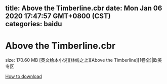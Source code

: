 
title: Above the Timberline.cbr
date: Mon Jan 06 2020 17:47:57 GMT+0800 (CST)    
categories: baidu
---

# Above the Timberline.cbr
size: 170.60 MB
 [英文绘本小说][林线之上][Above the Timberline][1卷全]|欧美专区
 

[How to download](https://bpcam.bemobtrk.com/go/2ceec3aa-1ca2-46d6-b9ff-aaa5c184517c?jno=1676)